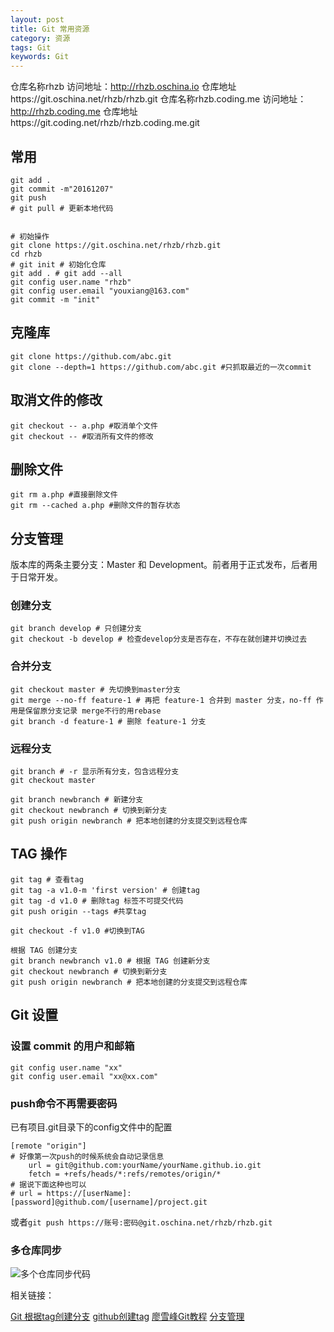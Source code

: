 ```yaml
---
layout: post
title: Git 常用资源
category: 资源
tags: Git
keywords: Git
---
```


仓库名称rhzb  访问地址：http://rhzb.oschina.io   仓库地址https://git.oschina.net/rhzb/rhzb.git
仓库名称rhzb.coding.me     访问地址：http://rhzb.coding.me   仓库地址https://git.coding.net/rhzb/rhzb.coding.me.git

## 常用

```
git add .
git commit -m"20161207"
git push
# git pull # 更新本地代码


# 初始操作
git clone https://git.oschina.net/rhzb/rhzb.git
cd rhzb
# git init # 初始化仓库
git add . # git add --all
git config user.name "rhzb"
git config user.email "youxiang@163.com"
git commit -m "init"
```

## 克隆库

```
git clone https://github.com/abc.git
git clone --depth=1 https://github.com/abc.git #只抓取最近的一次commit
```

## 取消文件的修改

```
git checkout -- a.php #取消单个文件
git checkout -- #取消所有文件的修改 
```

## 删除文件

```
git rm a.php #直接删除文件
git rm --cached a.php #删除文件的暂存状态
```


## 分支管理

版本库的两条主要分支：Master 和 Development。前者用于正式发布，后者用于日常开发。

### 创建分支

```
git branch develop # 只创建分支
git checkout -b develop # 检查develop分支是否存在，不存在就创建并切换过去
```

### 合并分支
```
git checkout master # 先切换到master分支
git merge --no-ff feature-1 # 再把 feature-1 合并到 master 分支，no-ff 作用是保留原分支记录 merge不行的用rebase
git branch -d feature-1 # 删除 feature-1 分支
```

### 远程分支

```
git branch # -r 显示所有分支，包含远程分支
git checkout master

git branch newbranch # 新建分支
git checkout newbranch # 切换到新分支
git push origin newbranch # 把本地创建的分支提交到远程仓库
```

## TAG 操作

```
git tag # 查看tag
git tag -a v1.0-m 'first version' # 创建tag
git tag -d v1.0 # 删除tag 标签不可提交代码
git push origin --tags #共享tag

git checkout -f v1.0 #切换到TAG

根据 TAG 创建分支
git branch newbranch v1.0 # 根据 TAG 创建新分支
git checkout newbranch # 切换到新分支
git push origin newbranch # 把本地创建的分支提交到远程仓库
```


## Git 设置

### 设置 commit 的用户和邮箱
```
git config user.name "xx"
git config user.email "xx@xx.com"
```
### push命令不再需要密码

已有项目.git目录下的config文件中的配置
```
[remote "origin"]
# 好像第一次push的时候系统会自动记录信息
    url = git@github.com:yourName/yourName.github.io.git
    fetch = +refs/heads/*:refs/remotes/origin/*
# 据说下面这种也可以
# url = https://[userName]:[password]@github.com/[username]/project.git
```
或者`git push https://账号:密码@git.oschina.net/rhzb/rhzb.git`

### 多仓库同步

![多个仓库同步代码](http://pic.yupoo.com/bztd/gVCqMAdZ/7cba3f05.png)



相关链接：

[Git 根据tag创建分支](http://blog.csdn.net/lhcxwjh/article/details/51083249)
[github创建tag](http://caibaojian.com/github-create-tag.html)
[廖雪峰Git教程](http://www.liaoxuefeng.com/wiki/0013739516305929606dd18361248578c67b8067c8c017b000)
[分支管理](http://qianxunclub.com/git-shi-yong-shuo-ming/)